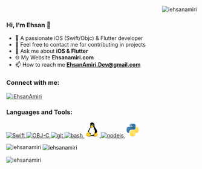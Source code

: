 <p align="right"> <img src="https://komarev.com/ghpvc/?username=iehsanamiri&label=Profile%20views&color=0e75b6&style=flat" alt="iehsanamiri"/> </p>

### Hi, I’m Ehsan 👋 
- 📱 A passionate iOS (Swift/Objc) & Flutter developer
- 🧩 Feel free to contact me for contributing in projects
- 💬 Ask me about **iOS & Flutter**
- 🌐 My Website **Ehsanamiri.com**
- 📫 How to reach me **EhsanAmiri.Dev@gmail.com**

<h3 align="left">Connect with me:</h3>
<p align="left">
<a href="https://linkedin.com/in/iEhsanAmiri" target="blank"><img align="center" src="https://raw.githubusercontent.com/rahuldkjain/github-profile-readme-generator/master/src/images/icons/Social/linked-in-alt.svg" alt="iEhsanAmiri" height="30" width="40" /></a>
</p>
<h3 align="left">Languages and Tools:</h3>

<p align="left"> <a href="https://swift.org/" target="_blank" rel="noreferrer"> <img src="https://www.vectorlogo.zone/logos/swift/swift-icon.svg" alt="Swift" width="40" height="40"/> </a> <a href="https://developer.apple.com/library/archive/documentation/Cocoa/Conceptual/ProgrammingWithObjectiveC/Introduction/Introduction.html/" target="_blank" rel="noreferrer"> <img src="https://www.vectorlogo.zone/logos/apple_objectivec/apple_objectivec-icon.svg" alt="OBJ-C" width="40" height="40"/> </a>  <a href="https://git-scm.com/" target="_blank" rel="noreferrer"> <img src="https://www.vectorlogo.zone/logos/git-scm/git-scm-icon.svg" alt="git" width="40" height="40"/> </a> <a href="https://www.gnu.org/software/bash/" target="_blank" rel="noreferrer"> <img src="https://www.vectorlogo.zone/logos/gnu_bash/gnu_bash-icon.svg" alt="bash" width="40" height="40"/> </a> <a href="https://www.linux.org/" target="_blank" rel="noreferrer"> <img src="https://raw.githubusercontent.com/devicons/devicon/master/icons/linux/linux-original.svg" alt="linux" width="40" height="40"/> </a> <a href="https://www.nodejs.org" target="_blank" rel="noreferrer"> <img src="https://www.vectorlogo.zone/logos/nodejs/nodejs-icon.svg" alt="nodejs" width="40" height="40"/> </a> <a href="https://www.python.org" target="_blank" rel="noreferrer"> <img src="https://raw.githubusercontent.com/devicons/devicon/master/icons/python/python-original.svg" alt="python" width="40" height="40"/> </a> </p>

<p><img align="left" src="https://github-readme-stats.vercel.app/api/top-langs?username=iehsanamiri&show_icons=true&locale=en&layout=compact" alt="iehsanamiri" /></p>

<p>&nbsp;<img align="center" src="https://github-readme-stats.vercel.app/api?username=iehsanamiri&show_icons=true&locale=en" alt="iehsanamiri" /></p>

<p><img align="center" src="https://github-readme-streak-stats.herokuapp.com/?user=iehsanamiri&" alt="iehsanamiri" /></p>
